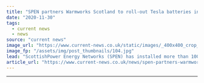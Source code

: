```yaml
---
title: "SPEN partners Warmworks Scotland to roll-out Tesla batteries in social housing"
date: "2020-11-30"
tags: 
  - current news
  - news
source: "current news"
image_url: "https://www.current-news.co.uk/static/images/_400x400_crop_center-center/Joseph-Harkin-taking-part-in-the-Warmworks-project-Credit-SPEN.jpg"
image_fp: "/assets/img/post_thumbnails/104.jpg"
lead: "​ScottishPower Energy Networks (SPEN) has installed more than 100 homes with battery storage as part of the Warmworks Scotland project."
article_url: "https://www.current-news.co.uk/news/spen-partners-warmworks-scotland-to-roll-out-tesla-batteries-in-social-housing?utm_source=rss-feeds&utm_medium=rss&utm_campaign=rss"
---
```


---
